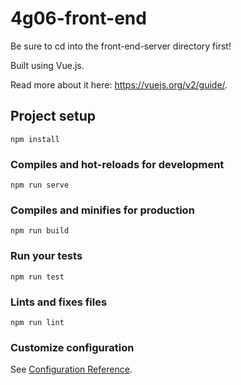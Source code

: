 # 4g06-front-end

Be sure to cd into the front-end-server directory first!

Built using Vue.js.

Read more about it here: https://vuejs.org/v2/guide/.

## Project setup

```
npm install
```

### Compiles and hot-reloads for development

```
npm run serve
```

### Compiles and minifies for production

```
npm run build
```

### Run your tests

```
npm run test
```

### Lints and fixes files

```
npm run lint
```

### Customize configuration

See [Configuration Reference](https://cli.vuejs.org/config/).
